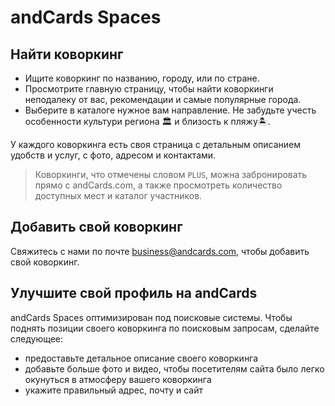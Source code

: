 # andCards Spaces

## Найти коворкинг

* Ищите коворкинг по названию, городу, или по стране.
* Просмотрите главную страницу, чтобы найти коворкинги неподалеку от вас, рекомендации и самые популярные города.
* Выберите в каталоге нужное вам направление. Не забудьте учесть особенности культури региона 🏛 и близость к пляжу🏝.

У каждого коворкинга есть своя страница с детальным описанием удобств и услуг, с фото, адресом и контактами.

> Коворкинги, что отмечены словом `PLUS`, можна забронировать прямо с andCards.com, а также просмотреть количество доступных мест и каталог участников.

## Добавить свой коворкинг

Свяжитесь с нами по почте business@andcards.com, чтобы добавить свой коворкинг.

## Улучшите свой профиль на andCards

andCards Spaces оптимизирован под поисковые системы. Чтобы поднять позиции своего коворкинга по поисковым запросам, сделайте следующее:

* предоставьте детальное описание своего коворкинга
* добавьте больше фото и видео, чтобы посетителям сайта было легко окунуться в атмосферу вашего коворкинга
* укажите правильный адрес, почту и сайт


